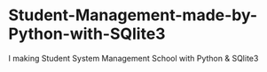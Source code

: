 # Student-Management-made-by-Python-with-SQlite3
I making Student System Management School with Python & SQlite3 

